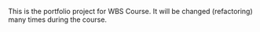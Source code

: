 This is the portfolio project for WBS Course.
It will be changed (refactoring) many times during the  course.